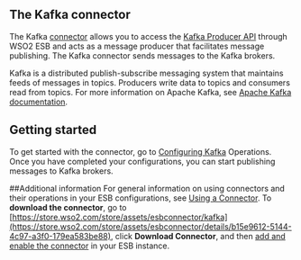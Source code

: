 ## The Kafka connector
The Kafka [connector](https://docs.wso2.org/display/ESB500/Working+with+Connectors) allows you to access the [Kafka 
Producer API](http://kafka.apache.org/documentation.html#producerapi) through WSO2 ESB and acts as a message producer 
that facilitates message publishing. The Kafka connector sends messages to the Kafka brokers. 

Kafka is a distributed publish-subscribe messaging system that maintains feeds of messages in topics. Producers write
 data to topics and consumers read from topics. For more information on Apache Kafka, see [Apache Kafka 
 documentation](http://kafka.apache.org/documentation.html). 

## Getting started
To get started with the connector, go to [Configuring Kafka](config.md) Operations. Once you have completed your 
configurations, you can start publishing messages to Kafka brokers.

##Additional information
For general information on using connectors and their operations in your ESB configurations, see [Using a Connector](http://docs.wso2.com/display/ESB500/Using+a+Connector).
To **download the connector**, go to 
[https://store.wso2.com/store/assets/esbconnector/kafka](https://store.wso2.com/store/assets/esbconnector/details/b15e9612-5144-4c97-a3f0-179ea583be88), click **Download Connector**, 
and then [add and enable the connector](https://docs.wso2.com/display/ESB490/Managing+Connectors+in+Your+ESB+Instance) in your ESB instance.
